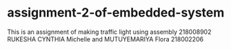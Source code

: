 # assignment-2-of-embedded-system
This is an assignment of making traffic light using assembly
218008902 RUKESHA CYNTHIA Michelle and MUTUYEMARIYA Flora 218002206
